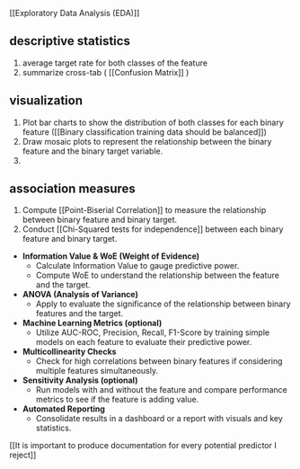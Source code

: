 [[Exploratory Data Analysis (EDA)]]

## descriptive statistics

1. average target rate for both classes of the feature
2. summarize cross-tab ( [[Confusion Matrix]] )

## visualization

1. Plot bar charts to show the distribution of both classes for each binary feature
   ([[Binary classification training data should be balanced]])
2. Draw mosaic plots to represent the relationship between the binary feature and the binary target variable.
3.

## association measures

1. Compute [[Point-Biserial Correlation]] to measure the relationship between binary feature and binary target.
2. Conduct [[Chi-Squared tests for independence]] between each binary feature and binary target.

- **Information Value & WoE (Weight of Evidence)**
    - Calculate Information Value to gauge predictive power.
    - Compute WoE to understand the relationship between the feature and the target.
- **ANOVA (Analysis of Variance)**
    - Apply to evaluate the significance of the relationship between binary features and the target.
- **Machine Learning Metrics (optional)**
    - Utilize AUC-ROC, Precision, Recall, F1-Score by training simple models on each feature to evaluate their predictive power.
- **Multicollinearity Checks**
    - Check for high correlations between binary features if considering multiple features simultaneously.
- **Sensitivity Analysis (optional)**
    - Run models with and without the feature and compare performance metrics to see if the feature is adding value.
- **Automated Reporting**
    - Consolidate results in a dashboard or a report with visuals and key statistics.

[[It is important to produce documentation for every potential predictor I reject]]
